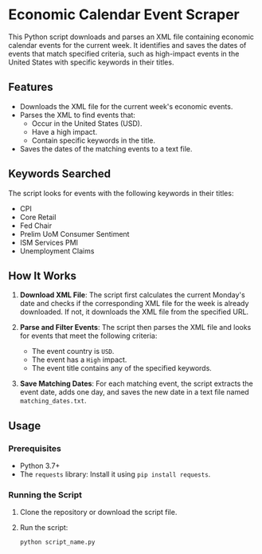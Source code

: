 # Economic Calendar Event Scraper

This Python script downloads and parses an XML file containing economic calendar events for the current week. It identifies and saves the dates of events that match specified criteria, such as high-impact events in the United States with specific keywords in their titles.

## Features

- Downloads the XML file for the current week's economic events.
- Parses the XML to find events that:
  - Occur in the United States (USD).
  - Have a high impact.
  - Contain specific keywords in the title.
- Saves the dates of the matching events to a text file.

## Keywords Searched

The script looks for events with the following keywords in their titles:

- CPI
- Core Retail
- Fed Chair
- Prelim UoM Consumer Sentiment
- ISM Services PMI
- Unemployment Claims

## How It Works

1. **Download XML File**: The script first calculates the current Monday's date and checks if the corresponding XML file for the week is already downloaded. If not, it downloads the XML file from the specified URL.

2. **Parse and Filter Events**: The script then parses the XML file and looks for events that meet the following criteria:
   - The event country is `USD`.
   - The event has a `High` impact.
   - The event title contains any of the specified keywords.

3. **Save Matching Dates**: For each matching event, the script extracts the event date, adds one day, and saves the new date in a text file named `matching_dates.txt`.

## Usage

### Prerequisites

- Python 3.7+
- The `requests` library: Install it using `pip install requests`.

### Running the Script

1. Clone the repository or download the script file.

2. Run the script:
   ```bash
   python script_name.py
